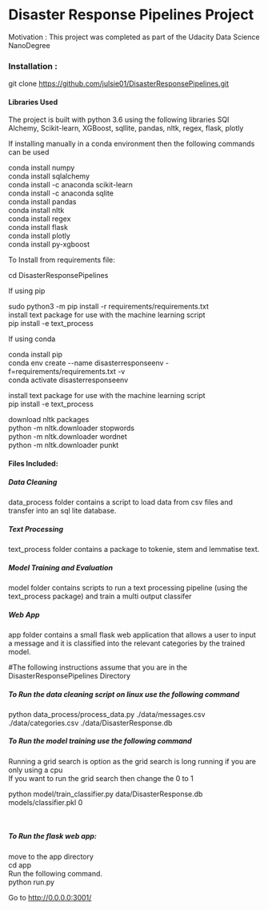 # Disaster Response Pipelines Project

Motivation : This project was completed as part of the Udacity Data Science NanoDegree


<h3> Installation : </h3>

git clone https://github.com/julsie01/DisasterResponsePipelines.git

<h4> Libraries Used </h4>

The project is built with python 3.6 using the following libraries
SQl Alchemy, Scikit-learn, XGBoost, sqllite, pandas, nltk, regex, flask, plotly

If installing manually in a conda environment then the following commands can be used

conda install numpy <br>
conda install sqlalchemy <br>
conda install -c anaconda scikit-learn <br>
conda install -c anaconda sqlite <br>
conda install pandas <br>
conda install nltk <br>
conda install regex <br>
conda install flask <br>
conda install plotly <br>
conda install py-xgboost <br>

To Install from requirements file: <br>

cd DisasterResponsePipelines <br>

If using pip <br>

sudo python3 -m pip install -r requirements/requirements.txt <br>
install text package for use with the machine learning script <br>
pip install -e text_process

If using conda <br>

conda install pip <br>
conda env create --name disasterresponseenv -f=requirements/requirements.txt -v <br>
conda activate disasterresponseenv <br>

install text package for use with the machine learning script <br>
pip install -e text_process

download nltk packages <br>
python -m nltk.downloader stopwords <br>
python -m nltk.downloader wordnet <br>
python -m nltk.downloader punkt <br>


<H4> Files Included: </H4>

<H5>Data Cleaning</H5>

data_process folder contains a script to load data from csv files and transfer into an sql lite database.

<H5>Text Processing</H5>

text_process folder contains a package to tokenie, stem and lemmatise text.

<H5>Model Training and Evaluation</H5>

model folder contains scripts to run a text processing pipeline (using the text_process package) and train a multi output classifer

<H5>Web App</H5>

app folder contains a small flask web application that allows a user to input a message and it is classified into the relevant categories by the trained model.  

#The following instructions assume that you are in the DisasterResponsePipelines Directory

<h5> To Run the data cleaning script on linux use the following command </h5>
python data_process/process_data.py ./data/messages.csv ./data/categories.csv ./data/DisasterResponse.db

<H5> To Run the model training use the following command <br> </h5>
Running a grid search is option as the grid search is long running if you are only using a cpu <br>
If you want to run the grid search then change the 0 to 1 <br>

python model/train_classifier.py data/DisasterResponse.db models/classifier.pkl 0

<br>
<h5>To Run the flask web app: <br></h5>
move to the app directory <br>
     cd app     <br>
Run the following command. <br>
    python run.py <br>

Go to http://0.0.0.0:3001/ <br>
